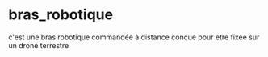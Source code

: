 # bras_robotique
 c'est une bras robotique commandée à distance conçue pour etre fixée sur un drone terrestre
